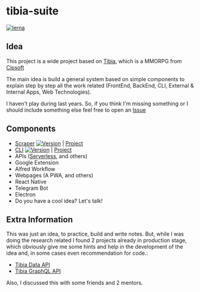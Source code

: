 # tibia-suite
[![lerna](https://img.shields.io/badge/maintained%20with-lerna-cc00ff.svg)](https://lerna.js.org/)

## Idea
This project is a wide project based on [Tibia](https://www.tibia.com/news/?subtopic=latestnews), which is a MMORPG from [Cipsoft](https://www.cipsoft.com/index.php/en/)

The main idea is build a general system based on simple components to explain step by step all the work related (FrontEnd, BackEnd, CLI, External & Internal Apps, Web Technologies).

I haven't play during last years. So, if you think I'm missing something or I should include something else feel free to open an [Issue](https://github.com/joseglego/tibia-suite/issues/new)

## Components
- [Scraper](packages/scraper/README.md) [![Version](https://img.shields.io/npm/v/@tibia-suite/scraper.svg)](https://npmjs.org/package/@tibia-suite/scraper) | [Project](https://github.com/joseglego/tibia-suite/projects/1)
- [CLI](packages/cli/README.md) [![Version](https://img.shields.io/npm/v/@tibia-suite/cli.svg)](https://npmjs.org/package/@tibia-suite/cli) | [Project](https://github.com/joseglego/tibia-suite/projects/3)
- APIs ([Serverless](packages/serverless/README.md), and others)
- Google Extension
- Alfred Workflow
- Webpages (A PWA, and others)
- React Native
- Telegram Bot
- Electron
- Do you have a cool idea? Let's talk!

## Extra Information
This was just an idea, to practice, build and write notes. But, while I was doing the research related I found 2 projects already in production stage, which obviously give me some hints and help in the development of the idea and, in some cases even recommendation for code.:
- [Tibia Data API](https://tibiadata.com/)
- [Tibia GraphQL API](https://github.com/raulfdm/tibia-api)

Also, I discussed this with some friends and 2 mentors.
